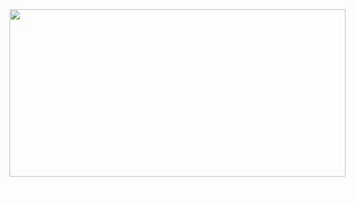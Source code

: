 <div style="display: block;width:600px;margin 0 auto">
    <img src="./uploads/nigth/2.jpg" width="600" height="300">
    <br></br>
    <p style="font-size:8px;color:white">*Leve em consideração a imagem, isso e apenas uam forma de cumprimentar pela visita ao meu github propagar um cadinho de humor.</p>
    </div>